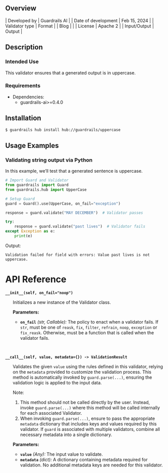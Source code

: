 ## Overview

| Developed by | Guardrails AI |
| Date of development | Feb 15, 2024 |
| Validator type | Format |
| Blog |  |
| License | Apache 2 |
| Input/Output | Output |

## Description

### Intended Use
This validator ensures that a generated output is in uppercase.

### Requirements

* Dependencies:
    - guardrails-ai>=0.4.0

## Installation

```bash
$ guardrails hub install hub://guardrails/uppercase
```

## Usage Examples

### Validating string output via Python

In this example, we’ll test that a generated sentence is uppercase.

```python
# Import Guard and Validator
from guardrails import Guard
from guardrails.hub import UpperCase

# Setup Guard
guard = Guard().use(UpperCase, on_fail="exception")

response = guard.validate("MAY DECEMBER")  # Validator passes

try:
    response = guard.validate("past lives")  # Validator fails
except Exception as e:
    print(e)
```
Output:
```console
Validation failed for field with errors: Value past lives is not uppercase.
```

# API Reference

**`__init__(self, on_fail="noop")`**
<ul>

Initializes a new instance of the Validator class.

**Parameters:**

- **`on_fail`** *(str, Callable):* The policy to enact when a validator fails. If `str`, must be one of `reask`, `fix`, `filter`, `refrain`, `noop`, `exception` or `fix_reask`. Otherwise, must be a function that is called when the validator fails.

</ul>

<br/>

**`__call__(self, value, metadata={}) -> ValidationResult`**

<ul>

Validates the given `value` using the rules defined in this validator, relying on the `metadata` provided to customize the validation process. This method is automatically invoked by `guard.parse(...)`, ensuring the validation logic is applied to the input data.

Note:

1. This method should not be called directly by the user. Instead, invoke `guard.parse(...)` where this method will be called internally for each associated Validator.
2. When invoking `guard.parse(...)`, ensure to pass the appropriate `metadata` dictionary that includes keys and values required by this validator. If `guard` is associated with multiple validators, combine all necessary metadata into a single dictionary.

**Parameters:**

- **`value`** *(Any):* The input value to validate.
- **`metadata`** *(dict):* A dictionary containing metadata required for validation. No additional metadata keys are needed for this validator.

</ul>
